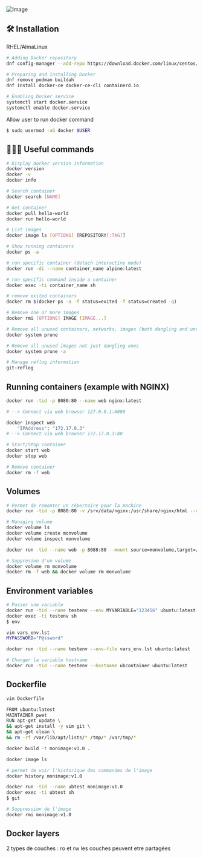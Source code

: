 ![Image](https://upload.wikimedia.org/wikipedia/commons/thumb/4/4e/Docker_%28container_engine%29_logo.svg/langfr-290px-Docker_%28container_engine%29_logo.svg.png)

## 🛠️ Installation  

RHEL/AlmaLinux

```bash
# Adding Docker repository
dnf config-manager --add-repo https://download.docker.com/linux/centos/docker-ce.repo

# Preparing and installing Docker
dnf remove podman buildah
dnf install docker-ce docker-ce-cli containerd.io

# Enabling Docker service
systemctl start docker.service
systemctl enable docker.service
```

Allow user to run docker command

```bash
$ sudo usermod -aG docker $USER
```

## 🧑🏻‍💻 Useful commands
```bash
# Display docker version information
docker version
docker -v
docker info

# Search container
docker search [NAME]

# Get container
docker pull hello-world     
docker run hello-world

# List images
docker image ls [OPTIONS] [REPOSITORY[:TAG]]

# Show running containers
docker ps -a 

# run specific container (detach interactive mode)
docker run -di --name container_name alpine:latest

# run specific command inside a container 
docker exec -ti container_name sh

# remove exited containers
docker rm $(docker ps -a -f status=exited -f status=created -q)

# Remove one or more images
docker rmi [OPTIONS] IMAGE [IMAGE...]

# Remove all unused containers, networks, images (both dangling and unreferenced), and optionally, volumes.
docker system prune

# Remove all unused images not just dangling ones
docker system prune -a

# Manage reflog information
git-reflog

```

## Running containers (example with NGINX)
```bash
docker run -tid -p 8080:80 --name web nginx:latest

# --> Connect via web browser 127.0.0.1:8080

docker inspect web
    "IPAddress": "172.17.0.3"
# --> Connect via web browser 172.17.0.3:80

# Start/Stop container
docker start web
docker stop web

# Remove container
docker rm -f web
```

## Volumes

```bash
# Permet de remonter un répertoire pour la machine
docker run -tid -p 8080:80 -v /srv/data/nginx:/usr/share/nginx/html --name web nginx:latest

# Managing volume
docker volume ls
docker volume create monvolume
docker volume inspect monvolume

docker run -tid --name web -p 8088:80 --mount source=monvolume,target=/usr/share/nginx/html nginx:latest

# Suppresion d'un volume
docker volume rm monvolume
docker rm -f web && docker volume rm monvolume
```

## Environment variables

```bash
# Passer une variable
docker run -tid --name testenv --env MYVARIABLE="123456" ubuntu:latest
docker exec -ti testenv sh
$ env

vim vars_env.lst
MYPASSWORD="P@ssword"

docker run -tid --name testenv --env-file vars_env.lst ubuntu:latest

# Changer la variable hostname
docker run -tid --name testenv --hostname ubcontainer ubuntu:latest
```

## Dockerfile

```bash
vim Dockerfile

FROM ubuntu:latest
MAINTAINER pwet
RUN apt-get update \
&& apt-get install -y vim git \
&& apt-get clean \
&& rm -rf /var/lib/apt/lists/* /tmp/* /var/tmp/*

docker build -t monimage:v1.0 .

docker image ls

# permet de voir l'historique des commandes de l'image
docker history monimage:v1.0

docker run -tid --name ubtest monimage:v1.0
docker exec -ti ubtest sh
$ git

# Suppression de l'image
docker rmi monimage:v1.0
```

## Docker layers

2 types de couches : ro et rw
les couches peuvent etre partagées
